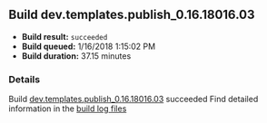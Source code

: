 ## Build dev.templates.publish_0.16.18016.03
- **Build result:** `succeeded`
- **Build queued:** 1/16/2018 1:15:02 PM
- **Build duration:** 37.15 minutes
### Details
Build [dev.templates.publish_0.16.18016.03](https://winappstudio.visualstudio.com/web/build.aspx?pcguid=a4ef43be-68ce-4195-a619-079b4d9834c2&builduri=vstfs%3a%2f%2f%2fBuild%2fBuild%2f24697) succeeded
Find detailed information in the [build log files](https://uwpctdiags.blob.core.windows.net/buildlogs/dev.templates.publish_0.16.18016.03_logs.zip)
